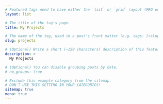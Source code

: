```yaml
---
# Featured tags need to have either the `list` or `grid` layout (PRO only).
layout: list

# The title of the tag's page.
title: My Projects

# The name of the tag, used in a post's front matter (e.g. tags: [<slug>]).
slug: projects

# (Optional) Write a short (~150 characters) description of this featured tag.
description: >
  My Projects

# (Optional) You can disable grouping posts by date.
# no_groups: true

# Exclude this example category from the sitemap.
# DON'T USE THIS SETTING IN YOUR CATEGORIES!
sitemap: true
menu: true
---
```

